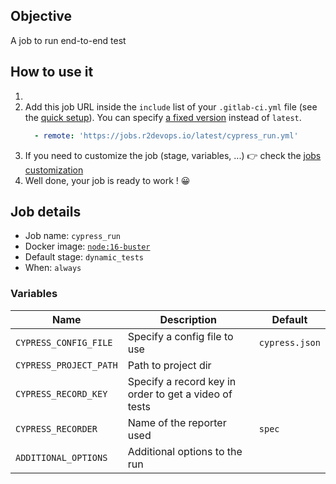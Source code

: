 ## Objective

A job to run end-to-end test

## How to use it

1. <Your steps>
1. Add this job URL inside the `include` list of your `.gitlab-ci.yml` file (see the [quick setup](/use-the-hub/#quick-setup)). You can specify [a fixed version](#changelog) instead of `latest`.
    ```yaml
      - remote: 'https://jobs.r2devops.io/latest/cypress_run.yml'
    ```
1. If you need to customize the job (stage, variables, ...) 👉 check the [jobs
   customization](/use-the-hub/#jobs-customization)
1. Well done, your job is ready to work ! 😀

## Job details

* Job name: `cypress_run`
* Docker image:
[`node:16-buster`](https://hub.docker.com/r/_/node)
* Default stage: `dynamic_tests`
* When: `always`

### Variables

| Name | Description | Default | 
| ---- | ----------- | ------- |
| `CYPRESS_CONFIG_FILE` | Specify a config file to use | `cypress.json` |
| `CYPRESS_PROJECT_PATH` | Path to project dir | ` ` |
| `CYPRESS_RECORD_KEY` | Specify a record key in order to get a video of tests | ` ` |
| `CYPRESS_RECORDER` | Name of the reporter used | `spec` |
| `ADDITIONAL_OPTIONS` | Additional options to the run | ` ` |
